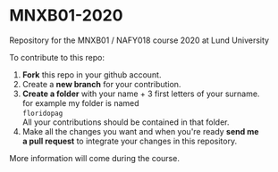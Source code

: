 # MNXB01-2020
Repository for the MNXB01 / NAFY018 course 2020 at Lund University

To contribute to this repo:

1) **Fork** this repo in your github account.
2) Create a **new branch** for your contribution.
3) **Create a folder** with your name + 3 first letters of your surname.  
   for example my folder is named   
    `floridopag`  
   All your contributions should be contained in that folder.
4) Make all the changes you want and when you're ready **send me  
   a pull request** to integrate your changes in this repository.

More information will come during the course.
   
